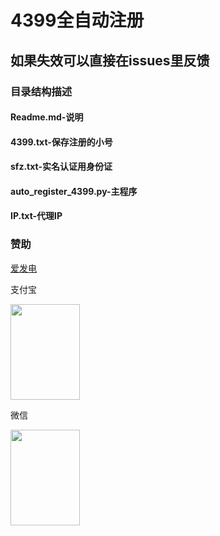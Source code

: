 # 4399全自动注册
## 如果失效可以直接在issues里反馈
### 目录结构描述
#### Readme.md-说明
#### 4399.txt-保存注册的小号
#### sfz.txt-实名认证用身份证
#### auto_register_4399.py-主程序
#### IP.txt-代理IP
### 赞助
[爱发电](https://afdian.net/@mcqtss)

支付宝

<img src="https://mcqtssdw.oss-cn-zhangjiakou.aliyuncs.com/MCQTSS_skm/C7A8DC521B4F0F07C2FFD9E0EB3BE75A.jpg" width="111px" height="153px">

微信

<img src="https://mcqtssdw.oss-cn-zhangjiakou.aliyuncs.com/MCQTSS_skm/3918962FCB73C64D8C1A782C5EF3A45C.jpg" width="111px" height="153px">
